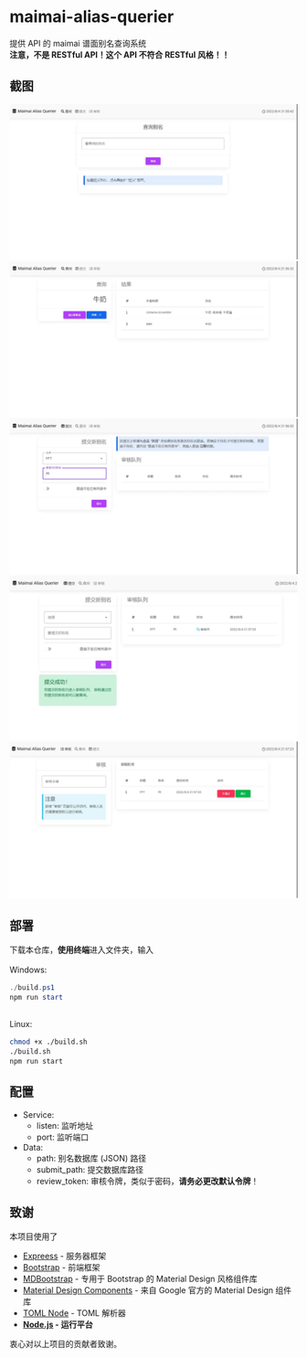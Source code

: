 # maimai-alias-querier
提供 API 的 maimai 谱面别名查询系统  
**注意，不是 RESTful API！这个 API 不符合 RESTful 风格！！**

## 截图
![首页](/assets/query.webp) <br/>
![查询](/assets/query_success.webp) <br/>
![提交](/assets/submit.webp) <br/>
![提交成功](/assets/submit_success.webp) <br/>
![审核](/assets/review.webp) <br/>

## 部署
下载本仓库，**使用终端**进入文件夹，输入<br/><br/>
Windows:

```powershell
./build.ps1
npm run start
```
<br/>
Linux:

```bash
chmod +x ./build.sh
./build.sh
npm run start
```

## 配置

- Service:
  - listen: 监听地址
  - port: 监听端口
- Data:
  - path: 别名数据库 (JSON) 路径
  - submit_path: 提交数据库路径
  - review_token: 审核令牌，类似于密码，**请务必更改默认令牌**！

## 致谢
本项目使用了
- [Expreess](https://expressjs.com/) - 服务器框架
- [Bootstrap](https://getbootstrap.com/) - 前端框架
- [MDBootstrap](https://mdbootstrap.com/) - 专用于 Bootstrap 的 Material Design 风格组件库
- [Material Design Components](https://material.io/) - 来自 Google 官方的 Material Design 组件库
- [TOML Node](https://github.com/BinaryMuse/toml-node) - TOML 解析器
- **[Node.js](https://nodejs.org/en/) - 运行平台**  

衷心对以上项目的贡献者致谢。
